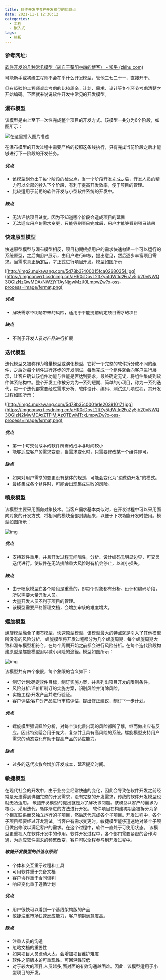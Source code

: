 ```yaml
---
title: 软件开发中各种开发模型的优缺点
date: 2021-11-1 12:30:12
categories:
  - 工程
  - 嵌入式
tags:
  - 模板
---
```


### 参考网址:

[软件开发的几种常见模型（转自于葵阳林四的博客） - 知乎 (zhihu.com)](https://zhuanlan.zhihu.com/p/57187282)

可能新手或初级工程师不会在乎什么开发模型，管他三七二十一，直接开干。

但有经验的工程师都会考虑的比较周全，计划、需求、设计等各个环节考虑清楚才开始编码。下面就来说说软件开发中常见的开发模型。

### 瀑布模型

该模型是由上至下一次性完成整个项目的开发方式。该模型一共分为6个阶段，如图所示：

![在这里插入图片描述](https://img-blog.csdnimg.cn/20191209214003673.png?x-oss-process=image/watermark,type_ZmFuZ3poZW5naGVpdGk,shadow_10,text_aHR0cHM6Ly9ibG9nLmNzZG4ubmV0L3dlaXhpbl80MjI0MDY2Nw==,size_16,color_FFFFFF,t_70)

在瀑布模型的开发过程中需要严格的按照这条线执行，只有完成当前阶段之后才能够进行下一阶段的开发任务。

##### 优点

- 该模型划分出了每个阶段的检查点，当一个阶段开发完成之后，开发人员的精力可以全部的投入下个阶段，有利于提高开发效率，便于项目的管理。
- 比较适用于前期的软件开发与小型软件系统的开发中。

##### 缺点

- 无法评估项目进度。因为不知道哪个阶段会造成项目的延期
- 无法适应用户的需求变更，只能等到项目完成后，用户才能够看到项目结果

### 快速原型模型

快速原型模型与瀑布模型相反，项目初期根据用户的需求快速构建一个可以运行的系统原型，之后向用户展示，由用户进行审核，提出意见，然后逐步丰富项目需求。当需求真正确定后，才正式进行项目开发。模型如图所示：

![http://img2.mukewang.com/5d78b37400015fca02680354.jpg](https://imgconvert.csdnimg.cn/aHR0cDovL2ltZy5tdWtld2FuZy5jb20vNWQ3OGIzNzQwMDAxNWZjYTAyNjgwMzU0LmpwZw?x-oss-process=image/format,png)

##### 优点

- 解决需求不明确带来的风险，适用于不能提前确定项目需求的项目

##### 缺点

- 不利于开发人员对产品进行扩展

### 迭代模型

迭代模型又被称作为增量模型或演化模型，它将一个完整的软件拆分成不同的组件，之后对每个组件进行逐步的开发测试，每当完成一个组件就会向客户进行展示，让客户确认该组件功能与性能是否达到要求，最终确定无误，将组件集成到软件体系结构中。整个开发工作被分为为一系列短期、简单的小项目，称为一系列迭代，每一个迭代都需要经过需求分析、软件设计、编码、测试这几项过程，其开发过程如图所示：

![http://img4.mukewang.com/5d78b37c0001e1e203910171.jpg](https://imgconvert.csdnimg.cn/aHR0cDovL2ltZy5tdWtld2FuZy5jb20vNWQ3OGIzN2MwMDAxZTFlMjAzOTEwMTcxLmpwZw?x-oss-process=image/format,png)

##### 优点

- 第一个可交付版本的软件所需的成本与时间较小
- 能够适应客户的需求变更，当需求变化时，只需要修改某一个组件即可。

##### 缺点

- 如果对用户需求的变更没有整体的规划，可能会变化为"边做边开发"的模式。
- 最终集成各个组件时，可能会出现集成失败的风险。

### 喷泉模型

该模型主要采用面向对象技术。当客户需求基本类似时，在开发过程中可以采用面向对象的开发方式，将相同的模块全部封装起来，以便于下次功能开发时使用。模型如图所示：

![img](https://imgconvert.csdnimg.cn/aHR0cDovL2ltZy5tdWtld2FuZy5jb20vNWQ3OGIzODUwMDAxOTYwOTAyNTcwMjI5LmpwZw?x-oss-process=image/format,png)

##### 优点

- 支持软件重用，并且开发过程无间隙性，分析、设计编码无明显边界，可交叉迭代进行。使软件在无法排除重大风险时有机会停止，以减小损失。

##### 缺点

- 由于喷泉模型在各个阶段是重叠的，即每个对象都有分析、设计和编码阶段，所以需要大量开发人员。
- 大量开发人员不利于项目的管理。
- 该模型需要严格管理文档，会增加审核的难度增大。

### 螺旋模型

螺旋模型融合了瀑布模型，快速原型模型，该模型最大的特点就是引入了其他模型所没有的风险分析。
螺旋模型将开发过程都分为几个螺旋周期，每个螺旋周期大致和瀑布模型相符合，在每个周期开始之前都会进行风险分析。在每个迭代阶段构建原型是螺旋模型用以减小风险的途径。模型如图所示：

![img](http://hiphotos.baidu.com/wlclass/pic/item/aad0ca9597169740d0135e27.jpg)

该模型共有四个象限，每个象限的含义如下：

- 制订计划:确定软件目标，制订实施方案，并且列出项目开发的限制条件。
- 风险分析:评价所制订的实施方案，识别风险并消除风险。
- 实施工程:开发产品并进行验证。
- 客户评估:客户对产品进行审核评估，提出修正建议，制订下一步计划。

##### 优点

- 螺旋模型强调风险分析，对每个演化层出现的风险都所了解，继而做出应有反应。因此特别适合用于庞大、复杂并且具有高风险的系统。螺旋模型支持用户需求的动态变化有助于提高产品的适应能力。

##### 缺点

- 过多的迭代次数会增加开发成本，延迟提交时间。

### 敏捷模型

在现代社会的开发中，由于业务会经常快速的变化，因此会导致在软件开发之前经常是无法得到详细完整的开发需求，没有完整的开发需求，传统的软件开发模型也就无法适用。
敏捷开发模型的提出就是为了解决该问题。该模型以客户的需求为核心，采用迭代，循序渐进的方法进行开发。
软件项目在构建初期会被拆分为多个相互联系而又独立运行的子项目，然后迭代完成各个子项目。开发过程中，各个子项目都要经过开发测试。当客户有需求变更时，敏捷模型能够迅速地对某个子项目做出修改以满足客户的需求。在这个过程中，软件一直处于可使用状态。
该模型更重视人在软件开发中的作用。软件开发过程中，各个部门需要紧密的合作沟通，为适应软件需求的频繁改变，客户可以全程参与到开发过程中。

##### 敏捷开发模型的价值与原则

- 个体和交互重于过程和工具
- 可用软件重于完备文档
- 客户协作重于合同谈判
- 响应变化重于遵循计划

##### 优点

- 用户很快可以看到一个基线架构版的产品
- 敏捷注重市场快速反应能力，客户前期满意度高。

##### 缺点

- 注重人员的沟通
- 忽略文档的重要性
- 如果项目人员流动大太，会增加项目维护难度
- 软件之前版本的可重现性、可回溯性较低
- 对于较大的项目,人员越多,面对面的有效沟通越困难。因此，该模型适用于小型项目的开发。


